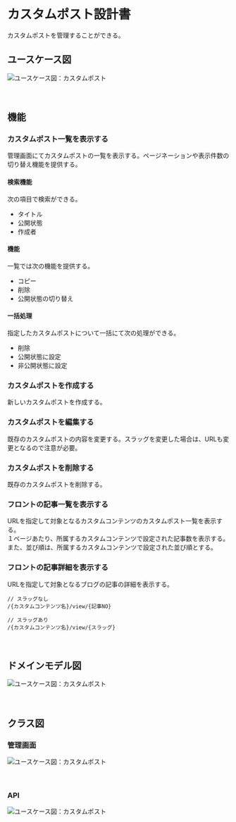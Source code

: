 # カスタムポスト設計書

カスタムポストを管理することができる。

## ユースケース図
![ユースケース図：カスタムポスト](../../../svg/use_case/bc-custom-field/custom_posts.svg)

　
## 機能
### カスタムポスト一覧を表示する
管理画面にてカスタムポストの一覧を表示する。ページネーションや表示件数の切り替え機能を提供する。  

#### 検索機能
次の項目で検索ができる。
- タイトル
- 公開状態
- 作成者

#### 機能
一覧では次の機能を提供する。
- コピー
- 削除
- 公開状態の切り替え

#### 一括処理
指定したカスタムポストについて一括にて次の処理ができる。
- 削除
- 公開状態に設定
- 非公開状態に設定

### カスタムポストを作成する
新しいカスタムポストを作成する。

### カスタムポストを編集する
既存のカスタムポストの内容を変更する。スラッグを変更した場合は、URLも変更となるので注意が必要。

### カスタムポストを削除する
既存のカスタムポストを削除する。

### フロントの記事一覧を表示する
URLを指定して対象となるカスタムコンテンツのカスタムポスト一覧を表示する。  
１ページあたり、所属するカスタムコンテンツで設定された記事数を表示する。  
また、並び順は、所属するカスタムコンテンツで設定された並び順とする。


### フロントの記事詳細を表示する
URLを指定して対象となるブログの記事の詳細を表示する。

```shell
// スラッグなし
/{カスタムコンテンツ名}/view/{記事NO}

// スラッグあり
/{カスタムコンテンツ名}/view/{スラッグ}
```
　
## ドメインモデル図
![ユースケース図：カスタムポスト](../../../svg/domain_model/bc-custom-field/custom_posts.svg)

　
## クラス図
### 管理画面
![ユースケース図：カスタムポスト](../../../svg/class/bc-custom-field/manage_custom_posts.svg)

　
### API
![ユースケース図：カスタムポスト](../../../svg/class/bc-custom-field/api_custom_posts.svg)
